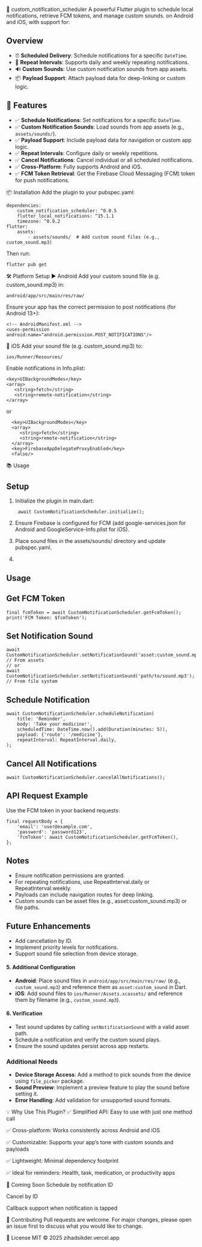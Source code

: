 📆 custom_notification_scheduler
A powerful Flutter plugin to schedule local notifications, retrieve FCM tokens, and manage custom sounds. on Android and iOS, with support for:

## Overview
- ⏰ **Scheduled Delivery**: Schedule notifications for a specific `DateTime`.
- 🔁 **Repeat Intervals**: Supports daily and weekly repeating notifications.
- 🔊 **Custom Sounds**: Use custom notification sounds from app assets.
- 📦 **Payload Support**: Attach payload data for deep-linking or custom logic.

## 🚀 Features
- ✅ **Schedule Notifications**: Set notifications for a specific `DateTime`.
- ✅ **Custom Notification Sounds**: Load sounds from app assets (e.g., `assets/sounds/`).
- ✅ **Payload Support**: Include payload data for navigation or custom app logic.
- ✅ **Repeat Intervals**: Configure daily or weekly repetitions.
- ✅ **Cancel Notifications**: Cancel individual or all scheduled notifications.
- ✅ **Cross-Platform**: Fully supports Android and iOS.
- ✅ **FCM Token Retrieval**: Get the Firebase Cloud Messaging (FCM) token for push notifications.


📦 Installation
Add the plugin to your pubspec.yaml:

    dependencies:
        custom_notification_scheduler: ^0.0.5
        flutter_local_notifications: ^15.1.1
        timezone: ^0.9.2
    flutter:
        assets:
            - assets/sounds/  # Add custom sound files (e.g., custom_sound.mp3)

Then run:
    
    flutter pub get

🛠️ Platform Setup
▶️ Android
Add your custom sound file (e.g. custom_sound.mp3) in:

    android/app/src/main/res/raw/

Ensure your app has the correct permission to post notifications (for Android 13+):

    <!-- AndroidManifest.xml -->
    <uses-permission android:name="android.permission.POST_NOTIFICATIONS"/>

🍎 iOS
Add your sound file (e.g. custom_sound.mp3) to:

    ios/Runner/Resources/

Enable notifications in Info.plist:

    <key>UIBackgroundModes</key>
    <array>
       <string>fetch</string>
       <string>remote-notification</string>
    </array>

or 

      <key>UIBackgroundModes</key>
      <array>
         <string>fetch</string>
         <string>remote-notification</string>
      </array>
      <key>FirebaseAppDelegateProxyEnabled</key>
      <false/>

📚 Usage

## Setup
1. Initialize the plugin in main.dart:

        await CustomNotificationScheduler.initialize();

2. Ensure Firebase is configured for FCM (add google-services.json for Android and GoogleService-Info.plist for iOS).
3. Place sound files in the assets/sounds/ directory and update pubspec.yaml.

4.

## Usage
## Get FCM Token

    final fcmToken = await CustomNotificationScheduler.getFcmToken();
    print('FCM Token: $fcmToken');

## Set Notification Sound

    await CustomNotificationScheduler.setNotificationSound('asset:custom_sound.mp3'); // From assets
    // or
    await CustomNotificationScheduler.setNotificationSound('path/to/sound.mp3'); // From file system

## Schedule Notification

    await CustomNotificationScheduler.scheduleNotification(
        title: 'Reminder',
        body: 'Take your medicine!',
        scheduledTime: DateTime.now().add(Duration(minutes: 5)),
        payload: {'route': '/medicine'},
        repeatInterval: RepeatInterval.daily,
    );

## Cancel All Notifications

    await CustomNotificationScheduler.cancelAllNotifications();

## API Request Example
Use the FCM token in your backend requests:

    final requestBody = {
        'email': 'user@example.com',
        'password': 'password123',
        'fcmToken': await CustomNotificationScheduler.getFcmToken(),
    };

## Notes
* Ensure notification permissions are granted.
* For repeating notifications, use RepeatInterval.daily or RepeatInterval.weekly.
* Payloads can include navigation routes for deep linking.
* Custom sounds can be asset files (e.g., asset:custom_sound.mp3) or file paths.

## Future Enhancements
* Add cancellation by ID.
* Implement priority levels for notifications.
* Support sound file selection from device storage.


#### 5. Additional Configuration
- **Android**: Place sound files in `android/app/src/main/res/raw/` (e.g., `custom_sound.mp3`) and reference them as `asset:custom_sound` in Dart.
- **iOS**: Add sound files to `ios/Runner/Assets.xcassets/` and reference them by filename (e.g., `custom_sound.mp3`).

#### 6. Verification
- Test sound updates by calling `setNotificationSound` with a valid asset path.
- Schedule a notification and verify the custom sound plays.
- Ensure the sound updates persist across app restarts.

### Additional Needs
- **Device Storage Access**: Add a method to pick sounds from the device using `file_picker` package.
- **Sound Preview**: Implement a preview feature to play the sound before setting it.
- **Error Handling**: Add validation for unsupported sound formats.


💡 Why Use This Plugin?
✅ Simplified API: Easy to use with just one method call

✅ Cross-platform: Works consistently across Android and iOS

✅ Customizable: Supports your app’s tone with custom sounds and payloads

✅ Lightweight: Minimal dependency footprint

✅ Ideal for reminders: Health, task, medication, or productivity apps

📌 Coming Soon
Schedule by notification ID

Cancel by ID

Callback support when notification is tapped

🤝 Contributing
Pull requests are welcome. For major changes, please open an issue first to discuss what you would like to change.

📄 License
MIT © 2025 zihadsikder.vercel.app